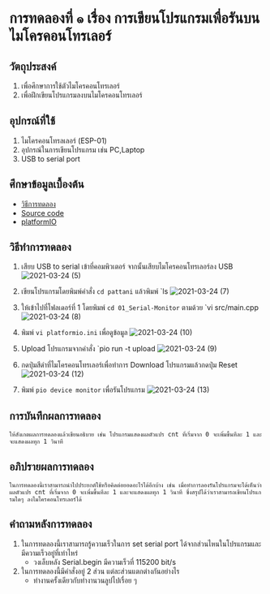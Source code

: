 # การทดลองที่ ๑ เรื่อง การเขียนโปรแกรมเพื่อรันบนไมโครคอนโทรเลอร์

## วัตถุประสงค์
1. เพื่อศึกษาการใช้ตัวไมโครคอนโทรเลอร์
2. เพื่อฝึกเขียนโปรแกรมลงบนไมโครคอนโทรเลอร์

## อุปกรณ์ที่ใช้
1. ไมโครคอนโทรลเลอร์ (ESP-01)
2. อุปกรณ์ในการเขียนโปรแกรม เช่น PC,Laptop
3. USB to serial port

## ศึกษาข้อมูลเบื้องต้น
* [วิธีการทดลอง](https://github.com/choompol-boonmee/lab63b)
* [Source code](https://github.com/choompol-boonmee/lab63b/tree/master/examples)
* [platformIO](https://platformio.org/)

## วิธีทำการทดลอง
1. เสียบ USB to serial เข้าที่คอมพิวเตอร์ จากนั้นเสียบไมโครคอนโทรเลอร์ลง USB
![2021-03-24 (5)](https://user-images.githubusercontent.com/78695932/112347408-6a1d9100-8cf9-11eb-9e93-8c7fe5f51aca.png)



2. เขียนโปรแกรมโดยพิมพ์คำสั่ง `cd pattani` แล้วพิมพ์ `ls
![2021-03-24 (7)](https://user-images.githubusercontent.com/78695932/112347558-8d484080-8cf9-11eb-875c-7b20e76de916.png)


3. ให้เข้าไปที่โฟลเดอร์ที่ 1 โดยพิมพ์ `cd 01_Serial-Monitor` ตามด้วย `vi src/main.cpp
![2021-03-24 (8)](https://user-images.githubusercontent.com/78695932/112347591-93d6b800-8cf9-11eb-9281-f55ad5937f0d.png)


4. พิมพ์ `vi platformio.ini` เพื่อดูข้อมูล
![2021-03-24 (10)](https://user-images.githubusercontent.com/78695932/112347632-9b965c80-8cf9-11eb-86b1-425654628096.png)

5. Upload โปรแกรมจากคำสั่ง `pio run -t upload
![2021-03-24 (9)](https://user-images.githubusercontent.com/78695932/112347729-b1a41d00-8cf9-11eb-8571-79c5e977e190.png)


6. กดปุ่มสีดำที่ไมโครคอนโทรเลอร์เพื่อทำการ Download โปรแกรมแล้วกดปุ่ม Reset
![2021-03-24 (12)](https://user-images.githubusercontent.com/78695932/112347805-c4b6ed00-8cf9-11eb-81da-9e0339b1572d.png)


7. พิมพ์ `pio device monitor` เพื่อรันโปรแกรม
![2021-03-24 (13)](https://user-images.githubusercontent.com/78695932/112347867-d13b4580-8cf9-11eb-88cb-b2472723f5cc.png)



## การบันทึกผลการทดลอง
    ให้สังเกตผลการทดลองแล้วเขียนอธิบาย เช่น โปรแกรมแสดงผลตัวแปร cnt ที่เริ่มจาก 0 จะเพิ่มขึ้นทีละ 1 และจะแสดงผลทุก 1 วินาที

## อภิปรายผลการทดลอง
    ในการทดลองนี้เราสามารถนำไปประยกต์ใช้หรือคิดต่อยอดอะไรได้อีกบ้าง เช่น เมื่อทำการลองรันโปรแกรมจะได้เห็นว่าผลตัวแปร cnt ที่เริ่มจาก 0 จะเพิ่มขึ้นทีละ 1 และจะแสดงผลทุก 1 วินาที ซึ่งสรุปได้ว่าเราสามารถเขียนโปรแกรมใดๆ ลงไมโครคอนโทรเลอร์ได้ 

## คำถามหลังการทดลอง
1. ในการทดลองนี้เราสามารถรู้ความเร็วในการ set serial port ได้จากส่วนไหนในโปรแกรมและมีความเร็วอยู๋ที่เท่าไหร่ 
     * วงเล็บหลัง Serial.begin มีความเร็วที่ 115200 bit/s 
2. ในการทดลองนี้มีคำสั่งอยู่ 2 ส่วน แต่ละส่วนแตกต่างกันอย่างไร
     * ทำงานครั้งเดียวกับทำงานวนลูปไปเรื่อย ๆ
